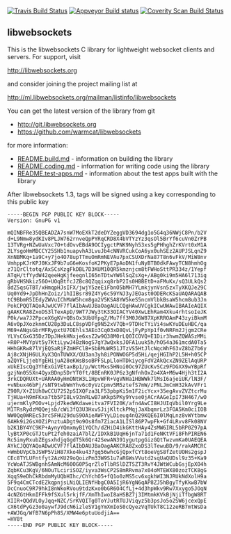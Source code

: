 [![Travis Build Status](https://travis-ci.org/warmcat/libwebsockets.png)](https://travis-ci.org/warmcat/libwebsockets)
[![Appveyor Build status](https://ci.appveyor.com/api/projects/status/6aq2tpajh1nmy6b3)](https://ci.appveyor.com/project/warmcat/libwebsockets)
[![Coverity Scan Build Status](https://scan.coverity.com/projects/2506/badge.svg)](https://scan.coverity.com/projects/2506)


libwebsockets
-------------

This is the libwebsockets C library for lightweight websocket clients and
servers.  For support, visit

 http://libwebsockets.org

and consider joining the project mailing list at

 http://ml.libwebsockets.org/mailman/listinfo/libwebsockets

You can get the latest version of the library from git

- http://git.libwebsockets.org
- https://github.com/warmcat/libwebsockets

for more information:

- [README.build.md](README.build.md) - information on building the library
- [README.coding.md](README.coding.md) - information for writing code using the library
- [README.test-apps.md](README.test-apps.md) - information about the test apps built with the library

After libwebsockets 1.3, tags will be signed using a key corresponding to this public key

```
-----BEGIN PGP PUBLIC KEY BLOCK-----
Version: GnuPG v1

mQINBFRe35QBEADZA7snW7MoEXkT2deDYZeggVD3694dg1o5G4q36NWjC8Pn/b2V
d+L9Nmw8ydKIv8PLJW762rnveQpPYRqCRD8X4bVTYzYz3qsOl5BrYf6cuVn0ZrPB
13TVRg+NZwUaVxc7O+tdOvvEBdA9OCIygctPNK9Nyh53xs5gPHhghZrKVrt0xM1A
2LYsgoHmMBCCY25SHb1nuapvhA3LvuJb4cNNVRCukCoA6yx0uhSEz2AUPJSLqnZ9
XnNBMKq+1a9C+y7jo4O78upTTmuOmRmNEVAu7pxCSUXDrNa87T8n6vFkV/MiW8nv
VmhppKJrKPJ0KxJF9b7uG6eKosfoK2PKyE7pAoDN1fuNyBTB0dkFAwyTCN8hmhOg
z71QrCltotq/AxSCsKzgFkDBL7D3KUM10QR5kmznjcm8tFWHoSttPR334z/1Yepf
ATqH/tfYydW42qeeHgKjfeegnlI65nTDtwYW6lSqZsXg+/ABg0ki9m5HA6l713ig
gRbVHSNkiz56O+UOqBtfcJZBc8QZqqixq8rbP2Is0HBBEtD+aFMuKx/sQ3ULkQs2
8dZ5qsGTBT/xHmqpHJsIFX/jwjY5zeEiFbnO5bMH7YLmkjynVsn5zxTyXKQJe29C
Uq0Yd9+JpDhHnZoiz/1hIIBsr89Z4Yy6c59YNJ3yJEOast0ODERcKSaUAQARAQAB
tC9BbmR5IEdyZWVuIChMaW5hcm8ga2V5KSA8YW5keS5ncmVlbkBsaW5hcm8ub3Jn
PokCPQQTAQoAJwUCVF7flAIbAwUJBaOagAULCQgHAwUVCgkICwUWAwIBAAIeAQIX
gAAKCRA8ZxoDS3lTexApD/9WT7JWy3tK33OIACYV40XwLEhRam4Xku4rhtsoIeJK
P0k/wa7J2PpceX6gKV+QBsOx3UbUfpqZ/Mu7ff3M0J6W87XpKRROAmP43zyiBkmM
A6v0pJXozknmCU28p3DuLC8spVDFg9N52xV7Qb+9TDHcTYiVi4swKYuDEuHBC/qa
M69+ANgsGbrMFRypxtU7OEhls3AEo3Cq03xD8QvLjFyPpYp1f0vNRFm2Jjgm2CRe
YLVsCGxG35Dz7DpJHekHNxje6xsZ2w9Q38M0rLQ0ICOVQ+E1Dir3hwmZQWASzMMi
+R0P+MVYpVt5y7KtiLywJ4BzNogS7gY3wQxksJOFA1uuk5h/hO54a361mcdA0Ta5
HHhGKRw87lVjEQSaRjFZmHFClB+Sb8MuWR51JTzVS5HtJlcNqcWhF63vZ8bZ7b6y
Aj8cXNjH6ULXyX3QnTUWXX/QU3an3yh8iPONWOGP5d5Hi/qejHGIhP2L5H+h05CP
aZQYFLjjebYgEHijuA28eKWsBsoBPFSLpLloHTDkiycgFdV2AkQcxZN9ZElAqURP
xUkEIscQg3YhExGiVEtaxBp1/p/WctMxs5HNoi0Oc97ZUcKvSCz9FDGXX9wYBpRf
gzjNn055Xn4QyxBDnp5DrYT0ft/8BEnRK0JP6z3gNfnhOxZo4XA+M6w4Hjh3tI2A
3rkCDQRUXt+UARAA0yHmONtW3L1HpvWFR+VgVNHa1HBWWk7lMsI6ajeiUK/lN3F/
+vNbux46bPj/sNT9twbWmYhv6c0yVzCpmv5M5ztefS7mW/zPNLJmCmH32kAvVFr1
Z90R/X+Z1Uh8wCCU72S2pSIXQFza3LF53pbpKi5m1F2icYcx+35egAvvZVZtcrMu
TjHUa+N9mFKxa7tb5PI8Lv93nRLwB7aKkp5PKy9Yvse0jACrAAGeIpI73H467/wO
ujermKlyPOOv+Lpjd7kedWKdaweitva7FVI20K/afn4AwCI8HJUIqVbil0Yrg9Le
M1TRsRydzMQQejsb/cWi3fQ3U3HxvSJijKltckPMqjJaXbqmrLz3FOA5Km0ciIOB
WW0Qq0WREcS3rc5FHU29duS9OAieAWFYyLDieug4nQ29KQE6I0lMqLnz8vWYtbmw
6AHk9i2GsXOZiPnztuADgt9o9Os8fm7ZiacA1LISl86P7wpFk+Gf4LRvv8Fk08NV
b2K1BY4YC9KP+AynyYQmxmyB1YQCh/dZHiD4ikGKttHAy4ZsMW6IRL5bRP0Z97pA
lyBtXP0cGTJtuPt2feh0zaiA7blZ/IDXkB1UqH6jnTa71d1FeNKtVFi8FhPIREN6
Rc5imyRxubZEgsxhdjqGgdT5k6Qr42SewAN391ygutpgGizGQtTwzvmKa0UAEQEA
AYkCJQQYAQoADwUCVF7flAIbDAUJBaOagAAKCRA8ZxoDS3lTewuBD/9/rakAMCRC
+WmbUVpCbJSWP5ViH87Xko4ku437gq56whcGjQpxfCYt8oeVgS8fZetUOHs2gspJ
CEc8TYLUFntfyt2AzKU29oQoizPm33W9S1u7aRGWsVVutd2sqUaQUDsl9z35+Ka9
YcWoATJSWBgnhSAmNcM60OG0P5qrZloTlbRSlDZTSZT3RvY4JWtWCubGsjEpXO4h
ZqbKCu3KgV/6NOuTLciriSOZ/iyva3WsCP2S8mRRvma7x04oMTEWX80zozTCK8gG
XqqS9eDhCkRbdmMyUQbHIhc/ChYchO5+fQ1o0zMS5cv6xgkhWI3NJRUkNdXolH9a
5F9q4CmCTcdEZkqpnjsLNiQLIENfHbgC0A5IjR6YgN6qAP8ZJ5hBgyTfyKkwB7bW
DcCnuoC9R79hkI8nWkoRVou9tdzKxo0bGR6O4CfLj+4d3hpWkv9Rw7Xxygo5JOqN
4cNZGtHkmIFFk9fSXul5rkjfF/XmThIwoI8aHSBZ7j3IMtmkKVkBjNjiTfbgW8RT
XIIR+QQdVLOyJqq+NZC/SrKVQITg0ToYJutRTUJViqyz5b3psJo5o2SW6jcexQpE
cX6tdPyGz3o0aywfJ9dcN6izleSV1gYmXmIoS0cQyezVqTUkT8C12zeRB7mtWsDa
+AWJGq/WfB7N6pPh8S/XMW4e6ptuUodjiA==
=HV8t
-----END PGP PUBLIC KEY BLOCK-----
```
